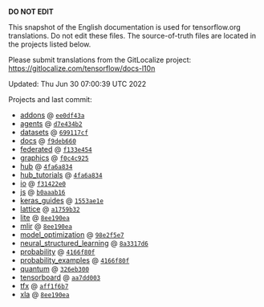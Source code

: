 __DO NOT EDIT__

This snapshot of the English documentation is used for tensorflow.org
translations. Do not edit these files. The source-of-truth files are located in
the projects listed below.

Please submit translations from the GitLocalize project: https://gitlocalize.com/tensorflow/docs-l10n

Updated: Thu Jun 30 07:00:39 UTC 2022

Projects and last commit:

- [addons](https://github.com/tensorflow/addons/tree/master/docs) @ <a href='https://github.com/tensorflow/addons/commit/ee0df43aa61fec9e1210a6240a569dc997e2f397'><code>ee0df43a</code></a>
- [agents](https://github.com/tensorflow/agents/tree/master/docs) @ <a href='https://github.com/tensorflow/agents/commit/d7e434b20b8182a6a4cf12c89beccce406e9ae21'><code>d7e434b2</code></a>
- [datasets](https://github.com/tensorflow/datasets/tree/master/docs) @ <a href='https://github.com/tensorflow/datasets/commit/699117cf63b248eeacd730b0155cda6d144f0d8c'><code>699117cf</code></a>
- [docs](https://github.com/tensorflow/docs/tree/master/site/en) @ <a href='https://github.com/tensorflow/docs/commit/f9deb660ae698b9fa592e0161e42d6c4e6f444d8'><code>f9deb660</code></a>
- [federated](https://github.com/tensorflow/federated/tree/main/docs) @ <a href='https://github.com/tensorflow/federated/commit/f133e45414b803ecd5029ad4f36ac80578eed235'><code>f133e454</code></a>
- [graphics](https://github.com/tensorflow/graphics/tree/master/tensorflow_graphics/g3doc) @ <a href='https://github.com/tensorflow/graphics/commit/f0c4c9256c9b1a6a5337762d763e4910631c65c4'><code>f0c4c925</code></a>
- [hub](https://github.com/tensorflow/hub/tree/master/docs) @ <a href='https://github.com/tensorflow/hub/commit/4fa6a8341b824eef39787e6e358772627f439db9'><code>4fa6a834</code></a>
- [hub_tutorials](https://github.com/tensorflow/hub/tree/master/examples/colab) @ <a href='https://github.com/tensorflow/hub/commit/4fa6a8341b824eef39787e6e358772627f439db9'><code>4fa6a834</code></a>
- [io](https://github.com/tensorflow/io/tree/master/docs) @ <a href='https://github.com/tensorflow/io/commit/f31422e0eeb08e6336411009d316ff9d0d36edf1'><code>f31422e0</code></a>
- [js](https://github.com/tensorflow/tfjs-website/tree/master/docs) @ <a href='https://github.com/tensorflow/tfjs-website/commit/b0aaab1605bbb2ed7653f1d86656582ba06e9795'><code>b0aaab16</code></a>
- [keras_guides](https://github.com/tensorflow/docs/tree/snapshot-keras/site/en/guide/keras) @ <a href='https://github.com/tensorflow/docs/commit/1553ae1e4a149be71703e2ee60173b3d1e0e8c00'><code>1553ae1e</code></a>
- [lattice](https://github.com/tensorflow/lattice/tree/master/docs) @ <a href='https://github.com/tensorflow/lattice/commit/a1759b3243131cafca37d46b1977362dec8abee3'><code>a1759b32</code></a>
- [lite](https://github.com/tensorflow/tensorflow/tree/master/tensorflow/lite/g3doc) @ <a href='https://github.com/tensorflow/tensorflow/commit/8ee190ea43bde9f5c5588f0a78f69fe7dd4192ac'><code>8ee190ea</code></a>
- [mlir](https://github.com/tensorflow/tensorflow/tree/master/tensorflow/compiler/mlir/g3doc) @ <a href='https://github.com/tensorflow/tensorflow/commit/8ee190ea43bde9f5c5588f0a78f69fe7dd4192ac'><code>8ee190ea</code></a>
- [model_optimization](https://github.com/tensorflow/model-optimization/tree/master/tensorflow_model_optimization/g3doc) @ <a href='https://github.com/tensorflow/model-optimization/commit/98e2f5e70fd7291f1f3be3f78a8dd040efd1bc2d'><code>98e2f5e7</code></a>
- [neural_structured_learning](https://github.com/tensorflow/neural-structured-learning/tree/master/g3doc) @ <a href='https://github.com/tensorflow/neural-structured-learning/commit/8a3317d61eb577ce73b04b4145a8acc330b1cf5e'><code>8a3317d6</code></a>
- [probability](https://github.com/tensorflow/probability/tree/main/tensorflow_probability/g3doc) @ <a href='https://github.com/tensorflow/probability/commit/4166f80fcf861a3cfa67bde6da69b125f7618b25'><code>4166f80f</code></a>
- [probability_examples](https://github.com/tensorflow/probability/tree/main/tensorflow_probability/examples/jupyter_notebooks) @ <a href='https://github.com/tensorflow/probability/commit/4166f80fcf861a3cfa67bde6da69b125f7618b25'><code>4166f80f</code></a>
- [quantum](https://github.com/tensorflow/quantum/tree/master/docs) @ <a href='https://github.com/tensorflow/quantum/commit/326eb300d4a217f34f75cc8e0ff47bc5fc385803'><code>326eb300</code></a>
- [tensorboard](https://github.com/tensorflow/tensorboard/tree/master/docs) @ <a href='https://github.com/tensorflow/tensorboard/commit/aa7dd003f28b02114ff2416ba6e967b2b34afd6e'><code>aa7dd003</code></a>
- [tfx](https://github.com/tensorflow/tfx/tree/master/docs) @ <a href='https://github.com/tensorflow/tfx/commit/aff1f6b7a88fc2226a67cec310fb66364c300bca'><code>aff1f6b7</code></a>
- [xla](https://github.com/tensorflow/tensorflow/tree/master/tensorflow/compiler/xla/g3doc) @ <a href='https://github.com/tensorflow/tensorflow/commit/8ee190ea43bde9f5c5588f0a78f69fe7dd4192ac'><code>8ee190ea</code></a>

